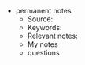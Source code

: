 - permanent notes
    - Source: 
    - Keywords:
    - Relevant notes:
    - My notes
    - questions
